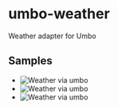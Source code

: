 # umbo-weather
Weather adapter for Umbo

## Samples
- ![Weather via umbo](http://umbo.zynesis.com/singaporeio8gg0ok8ckwcck8.svg)
- ![Weather via umbo](http://umbo.zynesis.com/newyork0niow0c0kwcs8skggg.svg)
- ![Weather via umbo](http://umbo.zynesis.com/sydneyudvs48wosw08kw48gw.svg)
